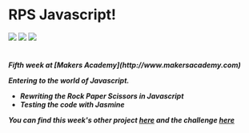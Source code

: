 RPS Javascript!
==========
<div>
<img src = https://img.shields.io/badge/%20-GitHub-orange.svg>
<img src = https://img.shields.io/badge/%20-Javascript-FF3399.svg>
<img src = https://img.shields.io/badge/%20-Jasmine-666699.svg>
</div>
<br>

<h5> Fifth week at [Makers Academy](http://www.makersacademy.com) 

Entering to the world of Javascript.
  - Rewriting the Rock Paper Scissors in Javascript
  - Testing the code with Jasmine

You can find this week's other project [here](https://github.com/Tr1ckX/rpsls_jquery_Week-5) and the challenge [here](https://github.com/Tr1ckX/Bowling_Score_Week-5)
